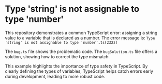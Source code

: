 # Type 'string' is not assignable to type 'number'
This repository demonstrates a common TypeScript error: assigning a string value to a variable that is declared as a number.  The error message is: `Type 'string' is not assignable to type 'number'.ts(2322)`

The `bug.ts` file shows the problematic code.  The `bugSolution.ts` file offers a solution, showing how to correct the type mismatch.

This example highlights the importance of type safety in TypeScript.  By clearly defining the types of variables, TypeScript helps catch errors early during development, leading to more robust code.